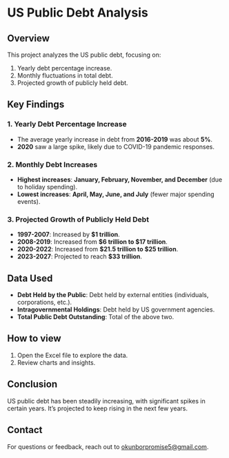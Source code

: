 # US Public Debt Analysis

## Overview

This project analyzes the US public debt, focusing on:
1. Yearly debt percentage increase.
2. Monthly fluctuations in total debt.
3. Projected growth of publicly held debt.

## Key Findings

### 1. Yearly Debt Percentage Increase
- The average yearly increase in debt from **2016-2019** was about **5%**.
- **2020** saw a large spike, likely due to COVID-19 pandemic responses.

### 2. Monthly Debt Increases
- **Highest increases**: **January, February, November, and December** (due to holiday spending).
- **Lowest increases**: **April, May, June, and July** (fewer major spending events).

### 3. Projected Growth of Publicly Held Debt
- **1997-2007**: Increased by **$1 trillion**.
- **2008-2019**: Increased from **$6 trillion to $17 trillion**.
- **2020-2022**: Increased from **$21.5 trillion to $25 trillion**.
- **2023-2027**: Projected to reach **$33 trillion**.

## Data Used
- **Debt Held by the Public**: Debt held by external entities (individuals, corporations, etc.).
- **Intragovernmental Holdings**: Debt held by US government agencies.
- **Total Public Debt Outstanding**: Total of the above two.

## How to view
1. Open the Excel file to explore the data.
2. Review charts and insights.

## Conclusion
US public debt has been steadily increasing, with significant spikes in certain years. It’s projected to keep rising in the next few years.

## Contact
For questions or feedback, reach out to okunborpromise5@gmail.com.
